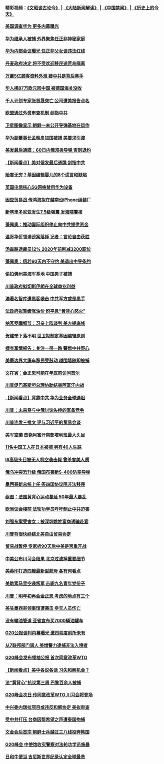 #### 精彩视频：[《文昭谈古论今》](https://github.com/gfw-breaker/wenzhao/blob/master/README.md?t=12061831) | [《大陆新闻解读》](https://github.com/gfw-breaker/ntdtv-comedy/blob/master/README.md?t=12061831) | [《中国禁闻》](https://github.com/gfw-breaker/ntdtv-news/blob/master/README.md?t=12061831) | [《历史上的今天》](https://github.com/gfw-breaker/today-in-history/blob/master/README.md?t=12061831) 

#### [美国调查华为 更多内幕曝光](../pages/nsc418/n10894972.md?t=12061831) 

#### [华为继承人被捕 外界聚焦任正非神秘家庭](../pages/nsc418/n10895153.md?t=12061831) 

#### [华为内部会议曝光 任正非父女谈违法红线](../pages/nsc418/n10895089.md?t=12061831) 

#### [丹麦政府决定 将不受欢迎移民送荒岛隔离](../pages/nsc418/n10894981.md?t=12061831) 

#### [万豪5亿顾客资料外泄 疑中共是背后黑手](../pages/nsc418/n10894557.md?t=12061831) 

#### [华人携87万欧元回中国 被德国海关没收](../pages/nsc418/n10893765.md?t=12061831) 

#### [千人计划专家张首晟突亡 公司遭美报告点名](../pages/nsc418/n10893923.md?t=12061831) 

#### [欧盟通过外资审查机制 剑指中共](../pages/nsc418/n10893505.md?t=12061831) 

#### [卫星图像显示 朝鲜一未公开导弹基地在运作](../pages/nsc418/n10893877.md?t=12061831) 

#### [华为副董事长孟晚舟加国被捕 美要求引渡](../pages/nsc418/n10893616.md?t=12061831) 

#### [美发最后通牒：60日内俄须拆导弹 否则退约](../pages/nsc418/n10893602.md?t=12061831) 

#### [【新闻看点】美对俄发最后通牒 剑指中共](../pages/nsc418/n10893354.md?t=12061831) 

#### [贻害无穷？基因编辑婴儿的8个谎言和缺陷](../pages/nsc418/n10893306.md?t=12061831) 

#### [英国电信核心5G网络禁用华为设备](../pages/nsc418/n10892579.md?t=12061831) 

#### [因应贸易战 传鸿海拟在越南设iPhone组装厂](../pages/nsc418/n10892563.md?t=12061831) 

#### [新喀里多尼亚发生7.5级强震 发海啸警报](../pages/nsc418/n10892191.md?t=12061831) 

#### [蓬佩奥：推动国际组织停止向中共提供资金](../pages/nsc418/n10891425.md?t=12061831) 

#### [温哥华侨领诽谤案落锤 记者：言论自由获胜](../pages/nsc418/n10891368.md?t=12061831) 

#### [汤森路透裁员12% 2020年前削减3200职位](../pages/nsc418/n10891272.md?t=12061831) 

#### [蓬佩奥：俄若60天内不守约 美退出中导条约](../pages/nsc418/n10891258.md?t=12061831) 

#### [偷拍佛州美海军基地 中国男子被捕](../pages/nsc418/n10891201.md?t=12061831) 

#### [川普政府拟切断伊朗在全球商业利益](../pages/nsc418/n10891131.md?t=12061831) 

#### [澳著名智库遭黑客袭击 中共军方或是黑手](../pages/nsc418/n10891020.md?t=12061831) 

#### [法政府拟暂缓涨油价 盼平息“黄背心怒火”](../pages/nsc418/n10890817.md?t=12061831) 

#### [纳瓦罗曝细节：习亲上阵谈判 美方提底线](../pages/nsc418/n10890893.md?t=12061831) 

#### [贺建奎下落不明 世卫拟制定基因编辑原则](../pages/nsc418/n10890257.md?t=12061831) 

#### [捷克军情报告：关注一带一路 警惕中共野心](../pages/nsc418/n10889972.md?t=12061831) 

#### [美墨边界大篷车移民受鼓动 越围墙随即被捕](../pages/nsc418/n10890272.md?t=12061831) 

#### [文在寅：金正恩可能在年底前访问首尔](../pages/nsc418/n10890128.md?t=12061831) 

#### [川普促巴基斯坦总理协助结束阿富汗内战](../pages/nsc418/n10889384.md?t=12061831) 

#### [【新闻看点】背靠中共 华为业务全球遇阻](../pages/nsc418/n10888863.md?t=12061831) 

#### [川普：未来将与中俄讨论失控的军备竞争](../pages/nsc418/n10888856.md?t=12061831) 

#### [川普连发三推文 评与习近平的贸易会谈](../pages/nsc418/n10888849.md?t=12061831) 

#### [美军空袭 击毙阿富汗南部塔利班最大头目](../pages/nsc418/n10888691.md?t=12061831) 

#### [11名中国工人在日本被捕 另有46人失踪](../pages/nsc418/n10888229.md?t=12061831) 

#### [IS高级头目被无人机空袭击毙 曾杀害美人质](../pages/nsc418/n10887503.md?t=12061831) 

#### [俄乌冲突恐升级 俄国布署新S-400防空导弹](../pages/nsc418/n10887227.md?t=12061831) 

#### [墨西哥新总统上任 签四国协议阻非法移民](../pages/nsc418/n10887167.md?t=12061831) 

#### [组图：法国黄背心运动蔓延 50年最大暴乱](../pages/nsc418/n10886962.md?t=12061831) 

#### [欧洲议会楼前 法轮功学员呼吁制止中共迫害](../pages/nsc418/n10886798.md?t=12061831) 

#### [刘强东案受害女：被深圳姚姓富商诱骗赴宴](../pages/nsc418/n10886827.md?t=12061831) 

#### [川普将很快终结北美自由贸易协定](../pages/nsc418/n10886773.md?t=12061831) 

#### [贸易战暂停 专家析90天后中美是否重开战](../pages/nsc418/n10886678.md?t=12061831) 

#### [中美公布川习会结果 北京过滤掉重要细节](../pages/nsc418/n10886595.md?t=12061831) 

#### [美英印打造四艘最新型航母 各有何看点](../pages/nsc418/n10885796.md?t=12061831) 

#### [美助索马里空袭叛军 击毙九名青年党份子](../pages/nsc418/n10886553.md?t=12061831) 

#### [川普：明年初再会金正恩 考虑的地点有三个](../pages/nsc418/n10886493.md?t=12061831) 

#### [美驻墨西哥领事馆遭袭击 幸无人员伤亡](../pages/nsc418/n10886435.md?t=12061831) 

#### [没有输油管道 亚省宣布买7000辆油罐车](../pages/nsc418/n10886325.md?t=12061831) 

#### [G20公报谈判内幕曝光 激烈程度前所未有](../pages/nsc418/n10886135.md?t=12061831) 

#### [从7联邦部门调人 美增警力逮捕非法入境者](../pages/nsc418/n10885908.md?t=12061831) 

#### [G20峰会发布领袖公报 首次同意改革WTO](../pages/nsc418/n10885805.md?t=12061831) 

#### [【新闻看点】美中各说各话 习失和解机会？](../pages/nsc418/n10885600.md?t=12061831) 

#### [法“黄背心”抗议第三周 巴黎百余人被捕](../pages/nsc418/n10885731.md?t=12061831) 

#### [G20峰会次日 传同意改革WTO 川习会将登场](../pages/nsc418/n10885625.md?t=12061831) 

#### [中兴委内瑞拉项目或违反和解协定 美拟审查](../pages/nsc418/n10885649.md?t=12061831) 

#### [受中共打压 台商因帮希望之声遭泰国拘捕](../pages/nsc418/n10885391.md?t=12061831) 

#### [文金会后首宗 朝鲜士兵越过三八线投奔韩国](../pages/nsc418/n10885189.md?t=12061831) 

#### [G20峰会 中使馆收买警察对法轮功学员施暴](../pages/nsc418/n10885023.md?t=12061831) 

#### [日和牛便当 吉尼斯世界纪录认定全球最贵](../pages/nsc418/n10885223.md?t=12061831) 

